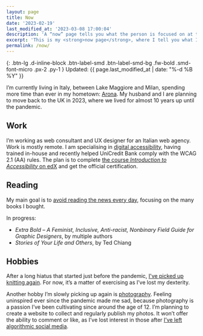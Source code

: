 ```yaml
---
layout: page
title: Now
date: '2023-02-19'
last_modified_at: '2023-03-08 17:00:04'
description: 'A “now” page tells you what the person is focused on at this point in their life.'
excerpt: 'This is my <strong>now page</strong>, where I tell you what I am up to at this point in my life. <a href="https://nownownow.com/about" "Read about Now pages, an idea of Derek Sivers">You can make one, too</a>.'
permalink: /now/
---
```

{: .btn-lg .d-inline-block .btn-label-smd .btn-label-smd-bg .fw-bold .smd-font-micro .px-2 .py-1 }
Updated: {{ page.last_modified_at | date: "%-d %B %Y" }}

I’m currently living in Italy, between Lake Maggiore and Milan, spending more time than ever in my hometown: [Arona](https://silviamaggidesign.com/tag/arona/ "View posts tagged 'Arona'"). My husband and I are planning to move back to the UK in 2023, where we lived for almost 10 years up until the pandemic.

## Work

I’m working as web consultant and UX designer for an Italian web agency. Work is mostly remote. I am specialising in [digital accessibility](https://silviamaggidesign.com/category/accessibility/ "View posts under the 'accessibility' category"), having trained in-house and recently helped UniCredit Bank comply with the WCAG 2.1 (AA) rules. The plan is to complete <a href="https://www.edx.org/course/web-accessibility-introduction">the course <em>Introduction to Accessibility</em> on edX</a> and get the official certification.

## Reading

My main goal is to <a href="https://silviamaggidesign.com/notes/note-about-news-consumption/" title="read a brief note about news consumption">avoid reading the news every day</a>, focusing on the many books I bought.

In progress:

- _Extra Bold – A Feminist, Inclusive, Anti-racist, Nonbinary Field Guide for Graphic Designers_, by multiple authors
- _Stories of Your Life and Others_, by Ted Chiang


## Hobbies

After a long hiatus that started just before the pandemic, [I've picked up knitting again](https://silviamaggidesign.com/personal/back-to-knitting/). For now, it’s a matter of exercising as I’ve lost my dexterity.

Another hobby I’m slowly picking up again is [photography](https://silviamaggidesign.com/category/photography/ "View all posts under the 'photography' category"). Feeling uninspired ever since the pandemic made me sad, because photography is a passion I’ve been cultivating since around the age of 12. I’m planning to create a website to collect and regularly publish my photos. It won’t offer the ability to comment or like, as I’ve lost interest in those after [I’ve left algorithmic social media](https://silviamaggidesign.com/personal/life-off-social-media/ "read what happened when I left social media").